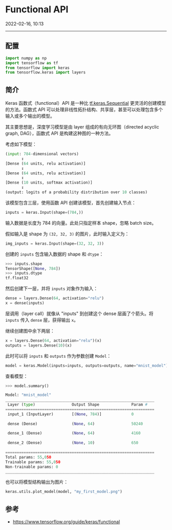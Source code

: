 # Functional API

2022-02-16, 10:13
***

## 配置

```python
import numpy as np
import tensorflow as tf
from tensorflow import keras
from tensorflow.keras import layers
```

## 简介

Keras 函数式（functional）API 是一种比 [tf.keras.Sequential](sequential_model.md) 更灵活的创建模型的方法。函数式 API 可以处理非线性拓扑结构、共享层，甚至可以处理包含多个输入或多个输出的模型。

其主要思想是，深度学习模型是由 layer 组成的有向无环图（directed acyclic graph, DAG），函数式 API 是构建这种图的一种方法。

考虑如下模型：

```py
(input: 784-dimensional vectors)
       ↧
[Dense (64 units, relu activation)]
       ↧
[Dense (64 units, relu activation)]
       ↧
[Dense (10 units, softmax activation)]
       ↧
(output: logits of a probability distribution over 10 classes)
```

该模型包含三层，使用函数 API 创建该模型，首先创建输入节点：

```python
inputs = keras.Input(shape=(784,))
```

输入数据是长度为 784 的向量。此处只指定样本 shape，忽略 batch size。

假如输入是 shape 为 `(32, 32, 3)` 的图片，此时输入定义为：

```python
img_inputs = keras.Input(shape=(32, 32, 3))
```

创建的 `inputs` 包含输入数据的 shape 和 `dtype`：

```python
>>> inputs.shape
TensorShape([None, 784])
>>> inputs.dtype
tf.float32
```

然后创建下一层，并将 `inputs` 对象作为输入：

```python
dense = layers.Dense(64, activation="relu")
x = dense(inputs)
```

层调用（layer call）就像从 "inputs" 到创建这个 dense 层画了个箭头。将 `inputs` 传入 `dense` 层，获得输出 `x`。

继续创建图中余下两层：

```python
x = layers.Dense(64, activation="relu")(x)
outputs = layers.Dense(10)(x)
```

此时可以将 `inputs` 和 `outputs` 作为参数创建 `Model`：

```python
model = keras.Model(inputs=inputs, outputs=outputs, name="mnist_model")
```

查看模型：

```python
>>> model.summary()

Model: "mnist_model"
_________________________________________________________________
 Layer (type)                Output Shape              Param #   
=================================================================
 input_1 (InputLayer)        [(None, 784)]             0         
                                                                 
 dense (Dense)               (None, 64)                50240     
                                                                 
 dense_1 (Dense)             (None, 64)                4160      
                                                                 
 dense_2 (Dense)             (None, 10)                650       
                                                                 
=================================================================
Total params: 55,050
Trainable params: 55,050
Non-trainable params: 0
_________________________________________________________________
```

也可以将模型结构输出为图片：

```python
keras.utils.plot_model(model, "my_first_model.png")
```


## 参考

- https://www.tensorflow.org/guide/keras/functional
